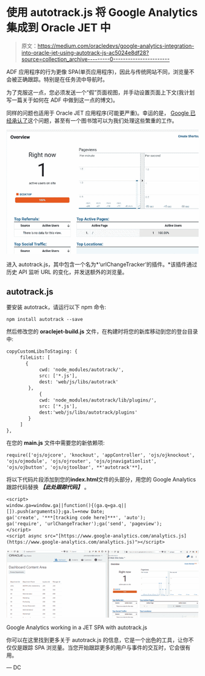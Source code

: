 # 使用 autotrack.js 将 Google Analytics 集成到 Oracle JET 中

> 原文：<https://medium.com/oracledevs/google-analytics-integration-into-oracle-jet-using-autotrack-js-ac5024e8df28?source=collection_archive---------0----------------------->

ADF 应用程序的行为更像 SPA(单页应用程序)，因此与传统网站不同，浏览量不会被正确跟踪。特别是在任务流中导航时。

为了克服这一点，您必须发送一个“假”页面视图，并手动设置页面上下文(我计划写一篇关于如何在 ADF 中做到这一点的博文)。

同样的问题也适用于 Oracle JET 应用程序(可能更严重)。幸运的是， [Google 已经承认了](https://developers.google.com/analytics/devguides/collection/analyticsjs/single-page-applications)这个问题，甚至有一个图书馆可以为我们处理这些繁重的工作。

![](img/169456efd58ba4ddf051862c579cdcb7.png)

进入 autotrack.js，其中包含一个名为*‘urlChangeTracker’的插件。*该插件通过历史 API 监听 URL 的变化，并发送额外的浏览量。

## autotrack.js

要安装 autotrack，请运行以下 npm 命令:

```
npm install autotrack --save
```

然后修改您的 **oraclejet-build.js** 文件，在构建时将您的新库移动到您的登台目录中:

```
copyCustomLibsToStaging: {
     fileList: [
       {
            cwd: 'node_modules/autotrack/',
            src: ['*.js'],
            dest: 'web/js/libs/autotrack'
        },
            {
            cwd: 'node_modules/autotrack/lib/plugins/',
            src: ['*.js'],
            dest:'web/js/libs/autotrack/plugins'
        }
     ]
},
```

在您的 **main.js** 文件中需要您的新依赖项:

```
require(['ojs/ojcore', 'knockout', 'appController', 'ojs/ojknockout', 'ojs/ojmodule', 'ojs/ojrouter', 'ojs/ojnavigationlist', 'ojs/ojbutton', 'ojs/ojtoolbar', **'autotrack'**],
```

将以下代码片段添加到您的**index.html**文件的头部分，用您的 Google Analytics 跟踪代码替换 ***【此处跟踪代码】*** 。

```
<script>
window.ga=window.ga||function(){(ga.q=ga.q||[]).push(arguments)};ga.l=+new Date;
ga('create', '***[tracking code here]***', 'auto');
ga('require', 'urlChangeTracker');ga('send', 'pageview');
</script>
<script async src="[https://www.google-analytics.com/analytics.js](https://www.google-analytics.com/analytics.js)"></script>
```

![](img/cfaf019af0fde05fb46ce00014639e6d.png)

Google Analytics working in a JET SPA with autotrack.js

你可以在这里找到更多关于 autotrack.js 的信息，它是一个出色的工具，让你不仅仅是跟踪 SPA 浏览量。当您开始跟踪更多的用户与事件的交互时，它会很有用。

— DC